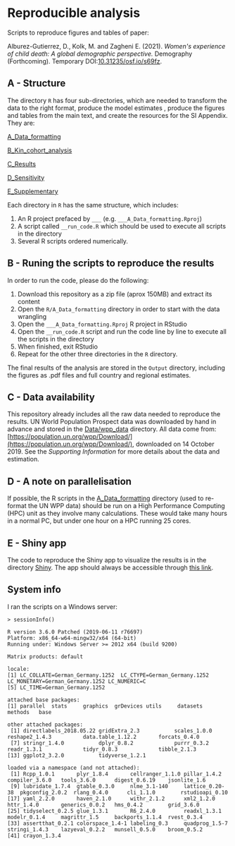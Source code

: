 # Reproducible analysis

Scripts to reproduce figures and tables of paper: 

Alburez-Gutierrez, D., Kolk, M. and Zagheni E. (2021). *Women's experience of child death: A global demographic perspective.* Demography (Forthcoming). Temporary DOI:[10.31235/osf.io/s69fz](https://osf.io/preprints/socarxiv/s69fz/).

## A - Structure

The directory `R` has four sub-directories, which are needed to transform the data to the right format, produce the model estimates
, produce the figures and tables from the main text, and create the resources for the SI Appendix. They are:

[A_Data_formatting](R/A_Data_formatting)

[B_Kin_cohort_analysis](R/B_Kin_cohort_analysis)

[C_Results](R/C_Results)

[D_Sensitivity](R/D_Sensitivity)

[E_Supplementary](R/E_Supplementary)

Each directory in `R` has the same structure, which includes:

1. An R project prefaced by `___` (e.g. `___A_Data_formatting.Rproj`)
1. A script called `__run_code.R` which should be used to execute all scripts in the directory
1. Several R scripts ordered numerically.
 
 
## B - Runing the scripts to reproduce the results

In order to run the code, please do the following:

1. Download this repository as a zip file (aprox 150MB) and extract its content
1. Open the `R/A_Data_formatting` directory in order to start with the data wrangling
1. Open the `___A_Data_formatting.Rproj` R project in RStudio
1. Open the `__run_code.R` script and run the code line by line to execute all the scripts in the directory
1. When finished, exit RStudio
1. Repeat for the other three directories in the `R` directory.

The final results of the analysis are stored in the `Output` directory, including the figures as .pdf files and full country and regional estimates.

## C - Data availability

This repository already includes all the raw data needed to reproduce the results. UN World Population Prospect data was downloaded by hand in advance and stored in the
[Data/wpp_data](Data/wpp_data) directory. All data come from: [https://population.un.org/wpp/Download/](https://population.un.org/wpp/Download/), downloaded on 14 October 2019. 
See the *Supporting Information* for more details about the data and estimation.  

## D - A note on parallelisation

If possible, the R scripts in the [A_Data_formatting](R/A_Data_formatting) directory (used to re-format the UN WPP data) should be run on a High Performance Computing (HPC) unit
as they involve many calculations. These would take many hours in a normal PC, but under one hour on a HPC running 25 cores. 

## E - Shiny app

The code to reproduce the Shiny app to visualize the results is in the directory [Shiny](Shiny). The app should always be accessible through [this link](https://osf.io/2pq3d/).

## System info

I ran the scripts on a Windows server:

`> sessionInfo()`

```
R version 3.6.0 Patched (2019-06-11 r76697)
Platform: x86_64-w64-mingw32/x64 (64-bit)
Running under: Windows Server >= 2012 x64 (build 9200)

Matrix products: default

locale:
[1] LC_COLLATE=German_Germany.1252  LC_CTYPE=German_Germany.1252    LC_MONETARY=German_Germany.1252 LC_NUMERIC=C                   
[5] LC_TIME=German_Germany.1252    

attached base packages:
[1] parallel  stats     graphics  grDevices utils     datasets  methods   base     

other attached packages:
 [1] directlabels_2018.05.22 gridExtra_2.3           scales_1.0.0            reshape2_1.4.3          data.table_1.12.2       forcats_0.4.0          
 [7] stringr_1.4.0           dplyr_0.8.2             purrr_0.3.2             readr_1.3.1             tidyr_0.8.3             tibble_2.1.3           
[13] ggplot2_3.2.0           tidyverse_1.2.1        

loaded via a namespace (and not attached):
 [1] Rcpp_1.0.1       plyr_1.8.4       cellranger_1.1.0 pillar_1.4.2     compiler_3.6.0   tools_3.6.0      digest_0.6.19    jsonlite_1.6    
 [9] lubridate_1.7.4  gtable_0.3.0     nlme_3.1-140     lattice_0.20-38  pkgconfig_2.0.2  rlang_0.4.0      cli_1.1.0        rstudioapi_0.10 
[17] yaml_2.2.0       haven_2.1.0      withr_2.1.2      xml2_1.2.0       httr_1.4.0       generics_0.0.2   hms_0.4.2        grid_3.6.0      
[25] tidyselect_0.2.5 glue_1.3.1       R6_2.4.0         readxl_1.3.1     modelr_0.1.4     magrittr_1.5     backports_1.1.4  rvest_0.3.4     
[33] assertthat_0.2.1 colorspace_1.4-1 labeling_0.3     quadprog_1.5-7   stringi_1.4.3    lazyeval_0.2.2   munsell_0.5.0    broom_0.5.2     
[41] crayon_1.3.4    
```